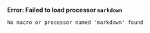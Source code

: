 **Error: Failed to load processor `markdown`**

```
No macro or processor named 'markdown' found
```
